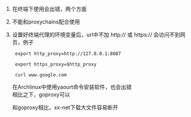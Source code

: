1. 在终端下使用会出错，两个方面
  1. 不能和proxychains配合使用
  2. 设置好终端代理的环境变量后，url中不加 http:// 或 https:// 会访问不到网页，例子
     
          export http_proxy=http://127.0.0.1:8087

          export https_proxy=$http_proxy

          curl www.google.com

     在Archlinux中使用yaourt命令安装软件，也会出错  
     相比之下，goproxy可以

     和goproxy相比，xx-net下载大文件容易断开
